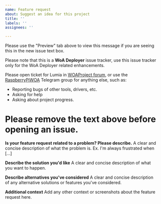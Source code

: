 ```yaml
---
name: Feature request
about: Suggest an idea for this project
title: ''
labels: ''
assignees: ''

---
```


Please use the "Preview" tab above to view this message if you are seeing this in the new issue text box.

Please note that this is a **WoA Deployer** issue tracker, use this issue tracker only for the WoA Deployer related enhancements.

Please open ticket for Lumia in [WOAProject forum](https://www.woaproject.net/viewforum.php?f=17), or use the [RaspberryPiWOA](https://t.me/raspberrypiwoa) Telegram group for anything else, such as:

 - Reporting bugs of other tools, drivers, etc.
 - Asking for help
 - Asking about project progress.

# Please remove the text above before opening an issue.

**Is your feature request related to a problem? Please describe.**
A clear and concise description of what the problem is. Ex. I'm always frustrated when [...]

**Describe the solution you'd like**
A clear and concise description of what you want to happen.

**Describe alternatives you've considered**
A clear and concise description of any alternative solutions or features you've considered.

**Additional context**
Add any other context or screenshots about the feature request here.
